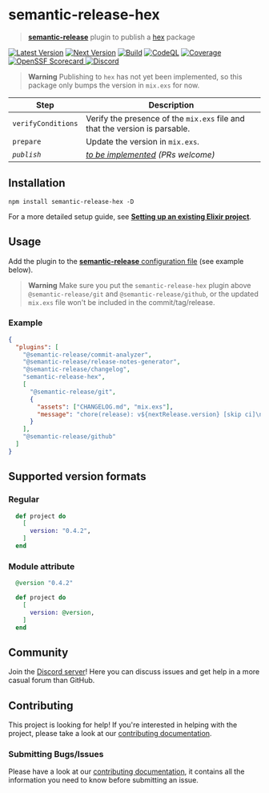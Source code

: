 # semantic-release-hex

> [**semantic-release**](https://github.com/semantic-release/semantic-release) plugin to publish a [hex](https://hex.pm) package

[![Latest Version](https://img.shields.io/npm/v/semantic-release-hex/latest.svg?logo=npm)](https://www.npmjs.com/package/semantic-release-hex)
[![Next Version](https://img.shields.io/npm/v/semantic-release-hex/next.svg?logo=npm)](https://www.npmjs.com/package/semantic-release-hex)
[![Build](https://img.shields.io/github/actions/workflow/status/unill-io/semantic-release-hex/release.yml?logo=github)](https://github.com/unill-io/semantic-release-hex/actions/workflows/release.yml)
[![CodeQL](https://img.shields.io/github/actions/workflow/status/unill-io/semantic-release-hex/codeql.yml?logo=github&label=CodeQL)](https://github.com/unill-io/semantic-release-hex/actions/workflows/codeql.yml)
[![Coverage](https://img.shields.io/sonar/coverage/unill-io_semantic-release-hex?logo=sonarcloud&server=https%3A%2F%2Fsonarcloud.io)](https://sonarcloud.io/summary/overall?id=unill-io_semantic-release-hex)
[![OpenSSF Scorecard](https://img.shields.io/ossf-scorecard/github.com/unill-io/semantic-release-hex?label=openssf%20scorecard)
](https://securityscorecards.dev/viewer/?uri=github.com/unill-io/semantic-release-hex)
[![Discord](https://img.shields.io/discord/1158414767770308648?logo=discord)](https://discord.gg/cRB8XRFKzH)

> **Warning**
> Publishing to `hex` has not yet been implemented, so this package only bumps the version in `mix.exs` for now.

| Step               | Description                                                                                          |
| ------------------ | ---------------------------------------------------------------------------------------------------- |
| `verifyConditions` | Verify the presence of the `mix.exs` file and that the version is parsable.                          |
| `prepare`          | Update the version in `mix.exs`.                                                                     |
| _`publish`_        | _[to be implemented](https://github.com/unill-io/semantic-release-hex/discussions/14) (PRs welcome)_ |

## Installation

```shell
npm install semantic-release-hex -D
```

For a more detailed setup guide, see [**Setting up an existing Elixir project**](./docs/SETTING_UP.md).

## Usage

Add the plugin to the [**semantic-release** configuration file](https://github.com/semantic-release/semantic-release/blob/master/docs/usage/configuration.md#configuration) (see example below).

> **Warning**
> Make sure you put the `semantic-release-hex` plugin above `@semantic-release/git` and `@semantic-release/github`, or the updated `mix.exs` file won't be included in the commit/tag/release.

### Example

```json
{
  "plugins": [
    "@semantic-release/commit-analyzer",
    "@semantic-release/release-notes-generator",
    "@semantic-release/changelog",
    "semantic-release-hex",
    [
      "@semantic-release/git",
      {
        "assets": ["CHANGELOG.md", "mix.exs"],
        "message": "chore(release): v${nextRelease.version} [skip ci]\n\n${nextRelease.notes}"
      }
    ],
    "@semantic-release/github"
  ]
}
```

## Supported version formats

### Regular

```elixir
  def project do
    [
      version: "0.4.2",
    ]
  end
```

### Module attribute

```elixir
  @version "0.4.2"

  def project do
    [
      version: @version,
    ]
  end
```

## Community

Join the [Discord server](https://discord.gg/cRB8XRFKzH)! Here you can discuss issues and get help in a more casual forum than GitHub.

## Contributing

This project is looking for help! If you're interested in helping with the project, please take a look at our [contributing documentation](https://github.com/unill-io/semantic-release-hex/blob/main/CONTRIBUTING.md).

### Submitting Bugs/Issues

Please have a look at our [contributing documentation](https://github.com/unill-io/semantic-release-hex/blob/main/CONTRIBUTING.md), it contains all the information you need to know before submitting an issue.
